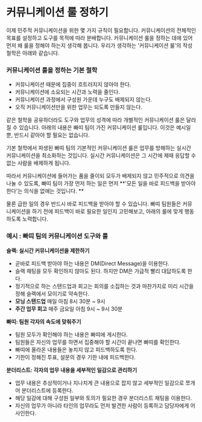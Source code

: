 # 커뮤니케이션 룰 정하기

이제 민주적 커뮤니케이션을 위한 몇 가지 규칙이 필요합니다. 커뮤니케이션의 전체적인 목표를 설정하고 도구를 목적에 따라 분배합니다. 커뮤니케이션 룰을 정하는 데에 있어 먼저 왜 룰을 정해야 하는지 생각해 봅니다. 우리가 생각하는 '커뮤니케이션 룰'의 작성 철학은 아래와 같습니다.

### 커뮤니케이션 룰을 정하는 기본 철학 
* 커뮤니케이션 때문에 집중이 흐트러지지 않아야 한다. 
* 커뮤니케이션에 소요되는 시간과 노력을 줄인다.
* 커뮤니케이션 과정에서 구성원 가운데 누구도 배제되지 않는다.
* 오직 커뮤니케이션만을 위한 업무는 되도록 만들지 않는다.

같은 철학을 공유하더라도 도구와 업무의 성격에 따라 개별적인 커뮤니케이션 룰은 달라질 수 있습니다. 아래의 내용은 빠띠 팀이 가진 커뮤니케이션 룰입니다. 이것은 예시일 뿐, 반드시 같아야 할 필요는 없습니다. 

기본 철학에서 파생된 빠띠 팀의 기본적인 커뮤니케이션 룰은 업무를 방해하는 실시간 커뮤니케이션을 최소화하는 것입니다. 실시간 커뮤니케이션은 그 시간에 제때 응답할 수 없는 사람을 배제하게 됩니다. 

따라서 커뮤니케이션에 들어가는 품을 줄이되 모두가 배제되지 않고 민주적으로 의견을 나눌 수 있도록, 빠띠 팀이 가장 먼저 하는 일은 먼저 **'모든 일을 바로 피드백을 받아야 한다'는 의식을 없애는 것입니다. **

물론 급한 일의 경우 반드시 바로 피드백을 받아야 할 수 있습니다. 빠띠 팀원들은 커뮤니케이션을 하기 전에 피드백이 바로 필요한 일인지 고민해보고, 아래의 룰에 맞게 행동하도록 노력합니다. 

### 예시 : 빠띠 팀의 커뮤니케이션 도구와 룰
**슬랙: 실시간 커뮤니케이션을 제한하기** 
* 곧바로 피드백 받아야 하는 내용은 DM(Direct Message)을 이용한다.
* 슬랙 채팅을 모두 확인하지 않아도 된다. 하지만 DM은 가급적 빨리 대답하도록 한다.
* 정기적으로 하는 스탠드업과 회고는 회의를 소집하는 것과 마찬가지로 미리 시간을 정해 슬랙에서 모이기로 약속한다.
 * **모닝 스탠드업** 매일 아침 8시 30분 ~ 9시 
 * **주간 업무 회고** 매주 금요일 아침 9시 ~ 9시 30분 

**빠띠: 팀원 각자의 속도에 맞춰주기**
* 팀원 모두가 확인해야 하는 내용은 빠띠에 게시한다.
* 팀원들은 자신의 업무를 하면서 집중해야 할 시간이 끝나면 빠띠를 확인한다. 
* 빠띠에 올라온 내용들은 놓치지 않고 피드백하도록 한다.
* 기한이 정해진 투표, 설문의 경우 기한 내에 피드백한다.

**분더리스트: 각자의 업무 내용을 세부적인 일감으로 관리하기**
* 업무 내용은 추상적이거나 지나치게 큰 내용으로 잡지 않고 세부적인 일감으로 쪼개어 분더리스트에 등록한다.
* 해당 일감에 대해 구성원 일부와 토의가 필요한 경우 분더리스트 채팅을 이용한다.
* 자신의 업무가 아니라 타인의 업무라도 먼저 발견한 사람이 등록하고 담당자에게 어사인한다.
